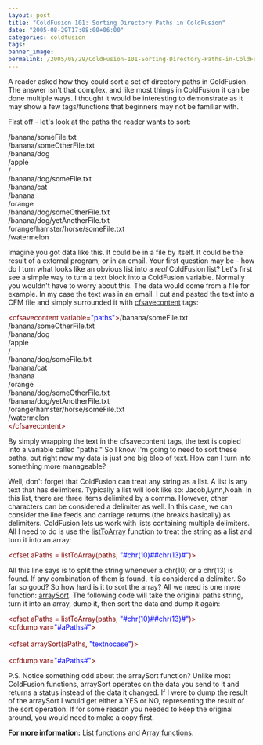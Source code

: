 ```yaml
---
layout: post
title: "ColdFusion 101: Sorting Directory Paths in ColdFusion"
date: "2005-08-29T17:08:00+06:00"
categories: coldfusion 
tags: 
banner_image: 
permalink: /2005/08/29/ColdFusion-101-Sorting-Directory-Paths-in-ColdFusion
---
```


A reader asked how they could sort a set of directory paths in ColdFusion. The answer isn't that complex, and like most things in ColdFusion it can be done multiple ways. I thought it would be interesting to demonstrate as it may show a few tags/functions that beginners may not be familiar with. 

First off - let's look at the paths the reader wants to sort:

<div class="code">/banana/someFile.txt<br>
/banana/someOtherFile.txt<br>
/banana/dog<br>
/apple<br>
/<br>
/banana/dog/someFile.txt<br>
/banana/cat<br>
/banana<br>
/orange<br>
/banana/dog/someOtherFile.txt<br>
/banana/dog/yetAnotherFile.txt<br>
/orange/hamster/horse/someFile.txt<br>
/watermelon</div>

Imagine you got data like this. It could be in a file by itself. It could be the result of a external program, or in an email. Your first question may be - how do I turn what looks like an obvious list into a <i>real</i> ColdFusion list? Let's first see a simple way to turn a text block into a ColdFusion variable. Normally you wouldn't have to worry about this. The data would come from a file for example. In my case the text was in an email. I cut and pasted the text into a CFM file and simply surrounded it with <a href="http://livedocs.macromedia.com/coldfusion/7/htmldocs/00000327.htm">cfsavecontent</a> tags:

<div class="code"><FONT COLOR=MAROON>&lt;cfsavecontent variable=<FONT COLOR=BLUE>"paths"</FONT>&gt;</FONT>/banana/someFile.txt<br>
/banana/someOtherFile.txt<br>
/banana/dog<br>
/apple<br>
/<br>
/banana/dog/someFile.txt<br>
/banana/cat<br>
/banana<br>
/orange<br>
/banana/dog/someOtherFile.txt<br>
/banana/dog/yetAnotherFile.txt<br>
/orange/hamster/horse/someFile.txt<br>
/watermelon<br>
<FONT COLOR=MAROON>&lt;/cfsavecontent&gt;</FONT></div>

By simply wrapping the text in the cfsavecontent tags, the text is copied into a variable called "paths." So I know I'm going to need to sort these paths, but right now my data is just one big blob of text. How can I turn into something more manageable? 

Well, don't forget that ColdFusion can treat any string as a list. A list is any text that has delimiters. Typically a list will look like so: Jacob,Lynn,Noah. In this list, there are three items delimited by a comma. However, other characters can be considered a delimiter as well. In this case, we can consider the line feeds and carriage returns (the breaks basically) as delimiters. ColdFusion lets us work with lists containing multiple delimiters. All I need to do is use the <a href="http://livedocs.macromedia.com/coldfusion/7/htmldocs/00000564.htm">listToArray</a> function to treat the string as a list and turn it into an array:

<div class="code"><FONT COLOR=MAROON>&lt;cfset aPaths = listToArray(paths, <FONT COLOR=BLUE>"#chr(<FONT COLOR=BLUE>10</FONT>)##chr(<FONT COLOR=BLUE>13</FONT>)#"</FONT>)&gt;</FONT></div>

All this line says is to split the string whenever a chr(10) or a chr(13) is found. If any combination of them is found, it is considered a delimiter. So far so good? So how hard is it to sort the array? All we need is one more function: <a href="http://livedocs.macromedia.com/coldfusion/7/htmldocs/00000394.htm">arraySort</a>. The following code will take the original paths string, turn it into an array, dump it, then sort the data and dump it again:

<div class="code"><FONT COLOR=MAROON>&lt;cfset aPaths = listToArray(paths, <FONT COLOR=BLUE>"#chr(<FONT COLOR=BLUE>10</FONT>)##chr(<FONT COLOR=BLUE>13</FONT>)#"</FONT>)&gt;</FONT><br>
<FONT COLOR=MAROON>&lt;cfdump var=<FONT COLOR=BLUE>"#aPaths#"</FONT>&gt;</FONT><br>
<br>
<FONT COLOR=MAROON>&lt;cfset arraySort(aPaths, <FONT COLOR=BLUE>"textnocase"</FONT>)&gt;</FONT><br>
<br>
<FONT COLOR=MAROON>&lt;cfdump var=<FONT COLOR=BLUE>"#aPaths#"</FONT>&gt;</FONT></div>

P.S. Notice something odd about the arraySort function? Unlike most ColdFusion functions, arraySort operates on the data you send to it and returns a status instead of the data it changed. If I were to dump the result of the arraySort I would get either a YES or NO, representing the result of the sort operation. If for some reason you needed to keep the original around, you would need to make a copy first. 

<b>For more information:</b> <a href="http://livedocs.macromedia.com/coldfusion/7/htmldocs/00000364.htm">List functions</a> and <a href="http://livedocs.macromedia.com/coldfusion/7/htmldocs/00000355.htm">Array functions</a>.